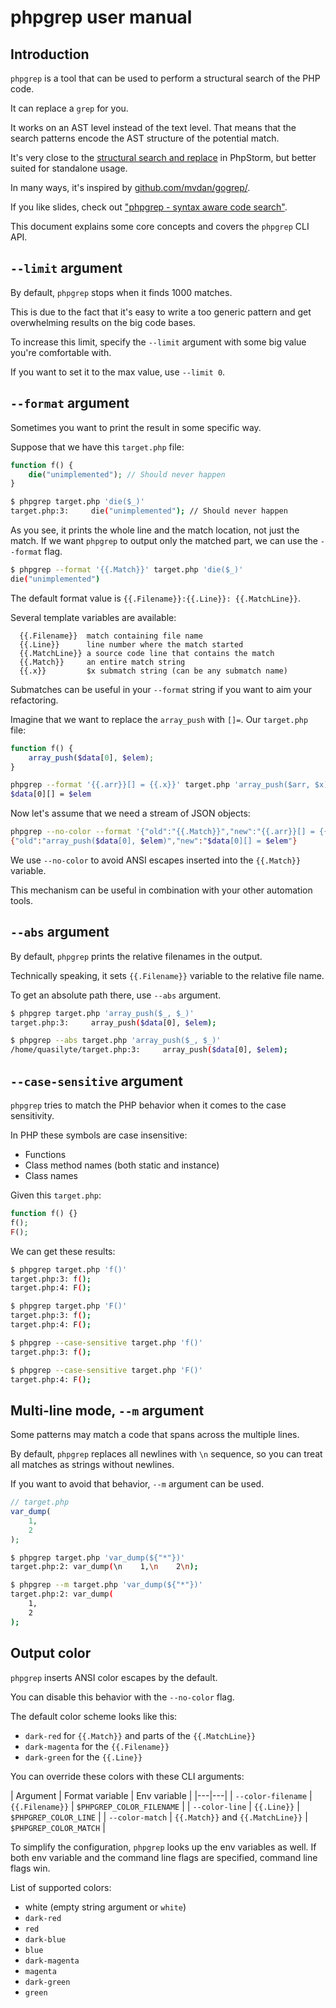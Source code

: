# phpgrep user manual

## Introduction

`phpgrep` is a tool that can be used to perform a structural search of the PHP code.

It can replace a `grep` for you.

It works on an AST level instead of the text level. That means that the search patterns encode the AST structure of the potential match.

It's very close to the [structural search and replace](https://www.jetbrains.com/help/phpstorm/structural-search-and-replace.html)
in PhpStorm, but better suited for standalone usage.

In many ways, it's inspired by [github.com/mvdan/gogrep/](https://github.com/mvdan/gogrep/).

If you like slides, check out ["phpgrep - syntax aware code search"](https://speakerdeck.com/quasilyte/phpgrep-syntax-aware-code-search).

This document explains some core concepts and covers the `phpgrep` CLI API.

## `--limit` argument

By default, `phpgrep` stops when it finds 1000 matches.

This is due to the fact that it's easy to write a too generic pattern and get overwhelming results on the big code bases.

To increase this limit, specify the `--limit` argument with some big value you're comfortable with.

If you want to set it to the max value, use `--limit 0`.

## `--format` argument

Sometimes you want to print the result in some specific way.

Suppose that we have this `target.php` file:

```php
function f() {
    die("unimplemented"); // Should never happen
}
```

```bash
$ phpgrep target.php 'die($_)'
target.php:3:     die("unimplemented"); // Should never happen
```

As you see, it prints the whole line and the match location, not just the match. If we want `phpgrep` to output only the matched part, we can use the `--format` flag.

```bash
$ phpgrep --format '{{.Match}}' target.php 'die($_)'
die("unimplemented")
```

The default format value is `{{.Filename}}:{{.Line}}: {{.MatchLine}}`.

Several template variables are available:

```
  {{.Filename}}  match containing file name
  {{.Line}}      line number where the match started
  {{.MatchLine}} a source code line that contains the match
  {{.Match}}     an entire match string
  {{.x}}         $x submatch string (can be any submatch name)
```

Submatches can be useful in your `--format` string if you want to aim your refactoring.

Imagine that we want to replace the `array_push` with `[]=`. Our `target.php` file:

```php
function f() {
    array_push($data[0], $elem);
}
```

```bash
phpgrep --format '{{.arr}}[] = {{.x}}' target.php 'array_push($arr, $x)'
$data[0][] = $elem
```

Now let's assume that we need a stream of JSON objects:

```bash
phpgrep --no-color --format '{"old":"{{.Match}}","new":"{{.arr}}[] = {{.x}}"}' target.php  'array_push($arr, $x)'
{"old":"array_push($data[0], $elem)","new":"$data[0][] = $elem"}
```

We use `--no-color` to avoid ANSI escapes inserted into the `{{.Match}}` variable.

This mechanism can be useful in combination with your other automation tools.

## `--abs` argument

By default, `phpgrep` prints the relative filenames in the output.

Technically speaking, it sets `{{.Filename}}` variable to the relative file name.

To get an absolute path there, use `--abs` argument.

```bash
$ phpgrep target.php 'array_push($_, $_)'
target.php:3:     array_push($data[0], $elem);

$ phpgrep --abs target.php 'array_push($_, $_)'
/home/quasilyte/target.php:3:     array_push($data[0], $elem);
```

## `--case-sensitive` argument

`phpgrep` tries to match the PHP behavior when it comes to the case sensitivity.

In PHP these symbols are case insensitive:

* Functions
* Class method names (both static and instance)
* Class names

Given this `target.php`:

```php
function f() {}
f();
F();
```

We can get these results:

```bash
$ phpgrep target.php 'f()'
target.php:3: f();
target.php:4: F();

$ phpgrep target.php 'F()'
target.php:3: f();
target.php:4: F();

$ phpgrep --case-sensitive target.php 'f()'
target.php:3: f();

$ phpgrep --case-sensitive target.php 'F()'
target.php:4: F();
```

## Multi-line mode, `--m` argument

Some patterns may match a code that spans across the multiple lines.

By default, `phpgrep` replaces all newlines with `\n` sequence, so you can treat all matches as strings without newlines.

If you want to avoid that behavior, `--m` argument can be used.

```php
// target.php
var_dump(
    1,
    2
);
```

```bash
$ phpgrep target.php 'var_dump(${"*"})'
target.php:2: var_dump(\n    1,\n    2\n);

$ phpgrep --m target.php 'var_dump(${"*"})'
target.php:2: var_dump(
    1,
    2
);
```

## Output color

`phpgrep` inserts ANSI color escapes by the default.

You can disable this behavior with the `--no-color` flag.

The default color scheme looks like this:

* `dark-red` for `{{.Match}}` and parts of the `{{.MatchLine}}`
* `dark-magenta` for the `{{.Filename}}`
* `dark-green` for the `{{.Line}}`

You can override these colors with these CLI arguments:

| Argument | Format variable | Env variable |
|---|---|
| `--color-filename` | `{{.Filename}}` | `$PHPGREP_COLOR_FILENAME` |
| `--color-line` | `{{.Line}}` | `$PHPGREP_COLOR_LINE` |
| `--color-match` | `{{.Match}}` and `{{.MatchLine}}` | `$PHPGREP_COLOR_MATCH` |

To simplify the configuration, `phpgrep` looks up the env variables as well. If both env variable and the command line flags are specified, command line flags win.

List of supported colors:

* white (empty string argument or `white`)
* `dark-red`
* `red`
* `dark-blue`
* `blue`
* `dark-magenta`
* `magenta`
* `dark-green`
* `green`
